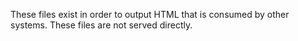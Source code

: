 
These files exist in order to output HTML that is consumed by other systems.
These files are not served directly.
